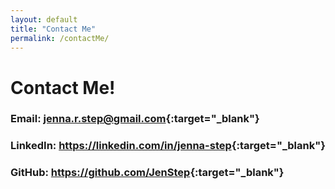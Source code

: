 ```yaml
---
layout: default
title: "Contact Me"
permalink: /contactMe/
---
```


# Contact Me!

### **Email:** <jenna.r.step@gmail.com>{:target="_blank"}
### **LinkedIn:** <https://linkedin.com/in/jenna-step>{:target="_blank"}
### **GitHub:** <https://github.com/JenStep>{:target="_blank"}
